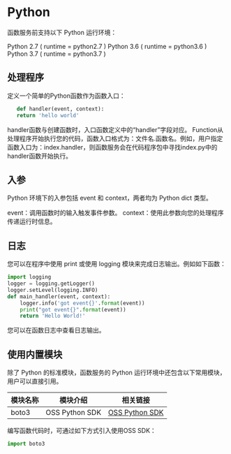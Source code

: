 # Python

函数服务前支持以下 Python 运行环境：

Python 2.7 ( runtime = python2.7 )
Python 3.6 ( runtime = python3.6 )
Python 3.7 ( runtime = python3.7 )

## 处理程序

定义一个简单的Python函数作为函数入口：

```Python
   def handler(event, context):
   return 'hello world'
```

handler函数与创建函数时，入口函数定义中的“handler”字段对应。
Function从处理程序开始执行您的代码，函数入口格式为：文件名.函数名。例如，用户指定函数入口为：index.handler，则函数服务会在代码程序包中寻找index.py中的handler函数开始执行。

   
## 入参
Python 环境下的入参包括 event 和 context，两者均为 Python dict 类型。

event：调用函数时的输入触发事件参数。
context：使用此参数向您的处理程序传递运行时信息。


## 日志

您可以在程序中使用 print 或使用 logging 模块来完成日志输出。例如如下函数：

```Python
import logging
logger = logging.getLogger()
logger.setLevel(logging.INFO)
def main_handler(event, context):
    logger.info('got event{}'.format(event))
    print("got event{}".format(event))
    return 'Hello World!'
```
您可以在函数日志中查看日志输出。

## 使用内置模块

除了 Python 的标准模块，函数服务的 Python 运行环境中还包含以下常用模块，用户可以直接引用。

| 模块名称|模块介绍 | 相关链接 |
| ------ | ------ | ----- |
| boto3 | OSS Python SDK | [ OSS Python SDK](https://docs.jdcloud.com/cn/object-storage-service/sdk-python) |  

编写函数代码时，可通过如下方式引入使用OSS SDK：
```Python
import boto3
```
